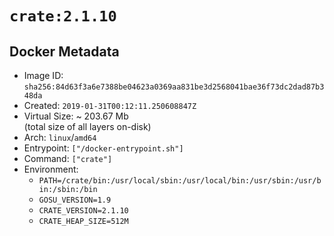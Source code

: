 # `crate:2.1.10`

## Docker Metadata

- Image ID: `sha256:84d63f3a6e7388be04623a0369aa831be3d2568041bae36f73dc2dad87b348da`
- Created: `2019-01-31T00:12:11.250608847Z`
- Virtual Size: ~ 203.67 Mb  
  (total size of all layers on-disk)
- Arch: `linux`/`amd64`
- Entrypoint: `["/docker-entrypoint.sh"]`
- Command: `["crate"]`
- Environment:
  - `PATH=/crate/bin:/usr/local/sbin:/usr/local/bin:/usr/sbin:/usr/bin:/sbin:/bin`
  - `GOSU_VERSION=1.9`
  - `CRATE_VERSION=2.1.10`
  - `CRATE_HEAP_SIZE=512M`
